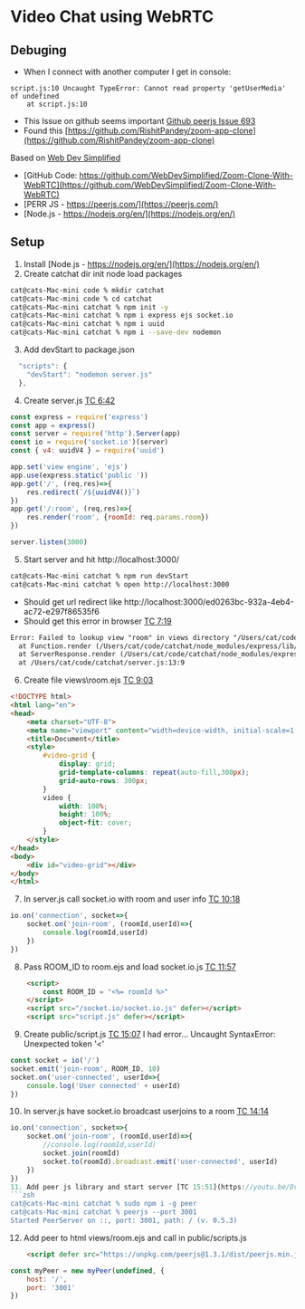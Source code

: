 # Video Chat using WebRTC

## Debuging
- When I connect with another computer I get in console:
```
script.js:10 Uncaught TypeError: Cannot read property 'getUserMedia' of undefined
    at script.js:10
```
- This Issue on github seems important [Github peerjs Issue 693](https://github.com/peers/peerjs/issues/693)
- Found this [https://github.com/RishitPandey/zoom-app-clone](https://github.com/RishitPandey/zoom-app-clone)

Based on [Web Dev Simplified](https://www.youtube.com/watch?v=DvlyzDZDEq4)
  - [GitHub Code: https://github.com/WebDevSimplified/Zoom-Clone-With-WebRTC](https://github.com/WebDevSimplified/Zoom-Clone-With-WebRTC)
  - [PERR JS - https://peerjs.com/](https://peerjs.com/)
  - [Node.js - https://nodejs.org/en/](https://nodejs.org/en/)
  
## Setup
1. Install [Node.js - https://nodejs.org/en/](https://nodejs.org/en/) 
2. Create catchat dir init node load packages
```zsh
cat@cats-Mac-mini code % mkdir catchat
cat@cats-Mac-mini code % cd catchat 
cat@cats-Mac-mini catchat % npm init -y
cat@cats-Mac-mini catchat % npm i express ejs socket.io
cat@cats-Mac-mini catchat % npm i uuid
cat@cats-Mac-mini catchat % npm i --save-dev nodemon
```
3. Add devStart to package.json
```js
  "scripts": {
    "devStart": "nodemon server.js"
  },
```
4. Create server.js [TC 6:42](https://youtu.be/DvlyzDZDEq4?t=402)
```js
const express = require('express')
const app = express()
const server = require('http').Server(app)
const io = require('socket.io')(server)
const { v4: uuidV4 } = require('uuid')

app.set('view engine', 'ejs')
app.use(express.static('public '))
app.get('/', (req,res)=>{
    res.redirect(`/${uuidV4()}`)
})
app.get('/:room', (req,res)=>{
    res.render('room', {roomId: req.params.room})
})

server.listen(3000)
```
5. Start server and hit http://localhost:3000/
```zsh
cat@cats-Mac-mini catchat % npm run devStart
cat@cats-Mac-mini catchat % open http://localhost:3000
```
  - Should get url redirect like http://localhost:3000/ed0263bc-932a-4eb4-ac72-e297f86535f6
  - Should get this error in browser [TC 7:19](https://youtu.be/DvlyzDZDEq4?t=439)
  ```txt
  Error: Failed to lookup view "room" in views directory "/Users/cat/code/catchat/views"
    at Function.render (/Users/cat/code/catchat/node_modules/express/lib/application.js:580:17)
    at ServerResponse.render (/Users/cat/code/catchat/node_modules/express/lib/response.js:1012:7)
    at /Users/cat/code/catchat/server.js:13:9
  ```
6. Create file views\room.ejs [TC 9:03](https://youtu.be/DvlyzDZDEq4?t=543)
```html
<!DOCTYPE html>
<html lang="en">
<head>
    <meta charset="UTF-8">
    <meta name="viewport" content="width=device-width, initial-scale=1.0">
    <title>Document</title>
    <style>
        #video-grid {
            display: grid;
            grid-template-columns: repeat(auto-fill,300px);
            grid-auto-rows: 300px;
        }
        video {
            width: 100%;
            height: 100%;
            object-fit: cover;
        }
    </style>
</head>
<body>
    <div id="video-grid"></div>
</body>
</html>
```
7. In server.js call socket.io with room and user info [TC 10:18](https://youtu.be/DvlyzDZDEq4?t=618)
```js
io.on('connection', socket=>{
    socket.on('join-room', (roomId,userId)=>{
        console.log(roomId,userId)
    })
})
```
8. Pass ROOM_ID to room.ejs and load socket.io.js [TC 11:57](https://youtu.be/DvlyzDZDEq4?t=717)
```html
    <script>
        const ROOM_ID = "<%= roomId %>"
    </script>
    <script src="/socket.io/socket.io.js" defer></script>
    <script src="script.js" defer></script>
```
9. Create public/script.js [TC 15:07](https://youtu.be/DvlyzDZDEq4?t=907) I had error... Uncaught SyntaxError: Unexpected token '<'
```js
const socket = io('/')
socket.emit('join-room', ROOM_ID, 10)
socket.on('user-connected', userId=>{
    console.log('User connected' + userId)
})
```
10. In server.js have socket.io broadcast userjoins to a room [TC 14:14](https://youtu.be/DvlyzDZDEq4?t=854)
```js
io.on('connection', socket=>{
    socket.on('join-room', (roomId,userId)=>{
        //console.log(roomId,userId)
        socket.join(roomId)
        socket.to(roomId).broadcast.emit('user-connected', userId)
    })
})
11. Add peer js library and start server [TC 15:51](https://youtu.be/DvlyzDZDEq4?t=951)
```zsh
cat@cats-Mac-mini catchat % sudo npm i -g peer
cat@cats-Mac-mini catchat % peerjs --port 3001
Started PeerServer on ::, port: 3001, path: / (v. 0.5.3)
```
12. Add peer to html views/room.ejs and call in public/scripts.js
```html
    <script defer src="https://unpkg.com/peerjs@1.3.1/dist/peerjs.min.js"></script>
```
```js
const myPeer = new myPeer(undefined, {
    host: '/',
    port: '3001'
})
```
